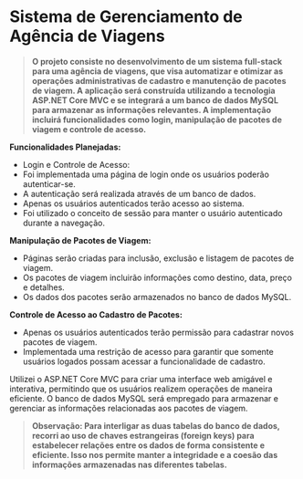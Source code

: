 # Sistema de Gerenciamento de Agência de Viagens

> **O projeto consiste no desenvolvimento de um sistema full-stack para uma agência de viagens, que visa automatizar e otimizar as operações administrativas de cadastro e manutenção de pacotes de viagem. A aplicação será construída utilizando a tecnologia ASP.NET Core MVC e se integrará a um banco de dados MySQL para armazenar as informações relevantes. A implementação incluirá funcionalidades como login, manipulação de pacotes de viagem e controle de acesso.**

**Funcionalidades Planejadas:**
- Login e Controle de Acesso:
- Foi implementada uma página de login onde os usuários poderão autenticar-se.
- A autenticação será realizada através de um banco de dados.
- Apenas os usuários autenticados terão acesso ao sistema.
- Foi utilizado o conceito de sessão para manter o usuário autenticado durante a navegação.

**Manipulação de Pacotes de Viagem:**
- Páginas serão criadas para inclusão, exclusão e listagem de pacotes de viagem.
- Os pacotes de viagem incluirão informações como destino, data, preço e detalhes.
- Os dados dos pacotes serão armazenados no banco de dados MySQL.

**Controle de Acesso ao Cadastro de Pacotes:**
- Apenas os usuários autenticados terão permissão para cadastrar novos pacotes de viagem.
- Implementada uma restrição de acesso para garantir que somente usuários logados possam acessar a funcionalidade de cadastro.

Utilizei o ASP.NET Core MVC para criar uma interface web amigável e interativa, permitindo que os usuários realizem operações de maneira eficiente. O banco de dados MySQL será empregado para armazenar e gerenciar as informações relacionadas aos pacotes de viagem.

> **Observação: Para interligar as duas tabelas do banco de dados, recorri ao uso de chaves estrangeiras (foreign keys) para estabelecer relações entre os dados de forma consistente e eficiente. Isso nos permite manter a integridade e a coesão das informações armazenadas nas diferentes tabelas.**
